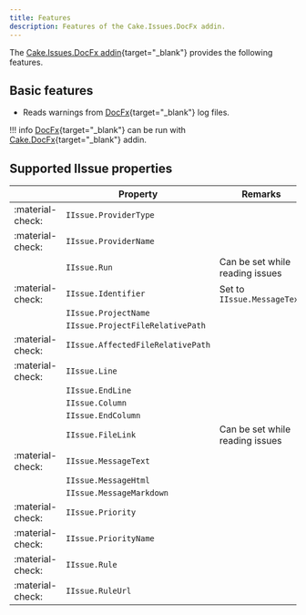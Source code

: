 ```yaml
---
title: Features
description: Features of the Cake.Issues.DocFx addin.
---
```


The [Cake.Issues.DocFx addin](https://cakebuild.net/extensions/cake-issues-docfx/){target="_blank"}
provides the following features.

## Basic features

* Reads warnings from [DocFx](https://dotnet.github.io/docfx/){target="_blank"} log files.

!!! info
    [DocFx](https://dotnet.github.io/docfx/){target="_blank"} can be run with
    [Cake.DocFx](https://cakebuild.net/extensions/cake-docfx/){target="_blank"} addin.

## Supported IIssue properties

|                  | Property                          | Remarks                         |
|------------------|-----------------------------------|---------------------------------|
| :material-check: | `IIssue.ProviderType`             |                                 |
| :material-check: | `IIssue.ProviderName`             |                                 |
|                  | `IIssue.Run`                      | Can be set while reading issues |
| :material-check: | `IIssue.Identifier`               | Set to `IIssue.MessageText`     |
|                  | `IIssue.ProjectName`              |                                 |
|                  | `IIssue.ProjectFileRelativePath`  |                                 |
| :material-check: | `IIssue.AffectedFileRelativePath` |                                 |
| :material-check: | `IIssue.Line`                     |                                 |
|                  | `IIssue.EndLine`                  |                                 |
|                  | `IIssue.Column`                   |                                 |
|                  | `IIssue.EndColumn`                |                                 |
|                  | `IIssue.FileLink`                 | Can be set while reading issues |
| :material-check: | `IIssue.MessageText`              |                                 |
|                  | `IIssue.MessageHtml`              |                                 |
|                  | `IIssue.MessageMarkdown`          |                                 |
| :material-check: | `IIssue.Priority`                 |                                 |
| :material-check: | `IIssue.PriorityName`             |                                 |
| :material-check: | `IIssue.Rule`                     |                                 |
| :material-check: | `IIssue.RuleUrl`                  |                                 |
